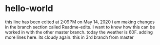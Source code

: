 # hello-world
this line has been edited at 2:09PM on May 14, 2020
i am making changes in the branch section called Readme-edits. I want to know how this can be worked in with the other master branch.
today the weather is 60F.
adding more lines here.
its cloudy again. 
this in 3rd branch from master
